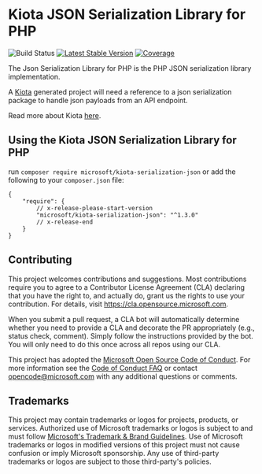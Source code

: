 # Kiota JSON Serialization Library for PHP

![Build Status](https://github.com/microsoft/kiota-serialization-json-php/actions/workflows/pr-validation.yml/badge.svg)
[![Latest Stable Version](https://poser.pugx.org/microsoft/kiota-serialization-json/version)](https://packagist.org/packages/microsoft/kiota-serialization-json)
[![Coverage](https://sonarcloud.io/api/project_badges/measure?project=microsoft_kiota-serialization-json-php&metric=coverage)](https://sonarcloud.io/dashboard?id=microsoft_kiota-serialization-json-php)

The Json Serialization Library for PHP is the PHP JSON serialization library implementation.

A [Kiota](https://github.com/microsoft/kiota) generated project will need a reference to a json serialization package to handle json payloads from an API endpoint.

Read more about Kiota [here](https://github.com/microsoft/kiota/blob/main/README.md).

## Using the Kiota JSON Serialization Library for PHP

run `composer require microsoft/kiota-serialization-json` or add the following to your `composer.json` file:

```
{
    "require": {
        // x-release-please-start-version
        "microsoft/kiota-serialization-json": "^1.3.0"
        // x-release-end
    }
}
```

## Contributing

This project welcomes contributions and suggestions.  Most contributions require you to agree to a
Contributor License Agreement (CLA) declaring that you have the right to, and actually do, grant us
the rights to use your contribution. For details, visit https://cla.opensource.microsoft.com.

When you submit a pull request, a CLA bot will automatically determine whether you need to provide
a CLA and decorate the PR appropriately (e.g., status check, comment). Simply follow the instructions
provided by the bot. You will only need to do this once across all repos using our CLA.

This project has adopted the [Microsoft Open Source Code of Conduct](https://opensource.microsoft.com/codeofconduct/).
For more information see the [Code of Conduct FAQ](https://opensource.microsoft.com/codeofconduct/faq/) or
contact [opencode@microsoft.com](mailto:opencode@microsoft.com) with any additional questions or comments.

## Trademarks

This project may contain trademarks or logos for projects, products, or services. Authorized use of Microsoft
trademarks or logos is subject to and must follow
[Microsoft's Trademark & Brand Guidelines](https://www.microsoft.com/en-us/legal/intellectualproperty/trademarks/usage/general).
Use of Microsoft trademarks or logos in modified versions of this project must not cause confusion or imply Microsoft sponsorship.
Any use of third-party trademarks or logos are subject to those third-party's policies.
